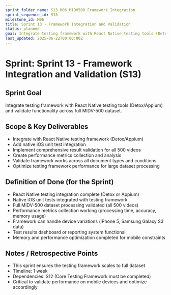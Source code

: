 ```yaml
---
sprint_folder_name: S13_M06_MIDV500_Framework_Integration
sprint_sequence_id: S13
milestone_id: M06
title: Sprint 13 - Framework Integration and Validation
status: planned
goal: Integrate testing framework with React Native testing tools (Detox/Appium) and validate functionality across full MIDV-500 dataset.
last_updated: 2025-06-22T00:00:00Z
---
```


# Sprint: Sprint 13 - Framework Integration and Validation (S13)

## Sprint Goal
Integrate testing framework with React Native testing tools (Detox/Appium) and validate functionality across full MIDV-500 dataset.

## Scope & Key Deliverables
- Integrate with React Native testing framework (Detox/Appium)
- Add native iOS unit test integration
- Implement comprehensive result validation for all 500 videos
- Create performance metrics collection and analysis
- Validate framework works across all document types and conditions
- Optimize testing framework performance for large dataset processing

## Definition of Done (for the Sprint)
- React Native testing integration complete (Detox or Appium)
- Native iOS unit tests integrated with testing framework
- Full MIDV-500 dataset processing validated (all 500 videos)
- Performance metrics collection working (processing time, accuracy, memory usage)
- Framework can handle device variations (iPhone 5, Samsung Galaxy S3 data)
- Test results dashboard or reporting system functional
- Memory and performance optimization completed for mobile constraints

## Notes / Retrospective Points
- This sprint ensures the testing framework scales to full dataset
- Timeline: 1 week
- Dependencies: S12 (Core Testing Framework must be completed)
- Critical to validate performance on mobile devices and optimize accordingly